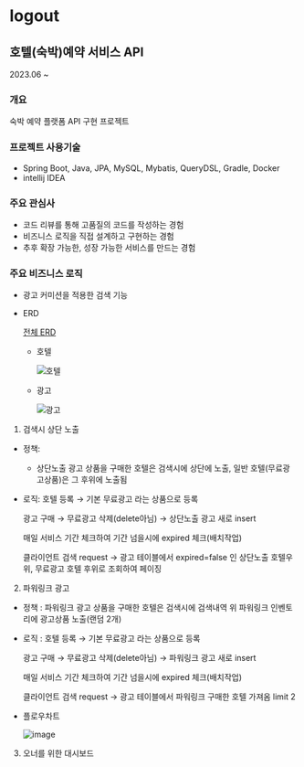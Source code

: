 # logout
## 호텔(숙박)예약 서비스 API
2023.06 ~

### 개요
숙박 예약 플랫폼 API 구현 프로젝트

### 프로젝트 사용기술
* Spring Boot, Java, JPA, MySQL, Mybatis, QueryDSL, Gradle, Docker
* intellij IDEA

### 주요 관심사 
* 코드 리뷰를 통해 고품질의 코드를 작성하는 경험
* 비즈니스 로직을 직접 설계하고 구현하는 경험
* 추후 확장 가능한, 성장 가능한 서비스를 만드는 경험


### 주요 비즈니스 로직

- 광고 커미션을 적용한 검색 기능
- ERD
    
    [전체 ERD](https://www.erdcloud.com/d/ko7oyGmDa37ttopsF)
    
    - 호텔
        
       ![호텔](https://github.com/f-lab-edu/logout/assets/90191707/4a58c107-c660-4a79-8fb4-a53043054427)

        
    - 광고
        
        ![광고](https://github.com/f-lab-edu/logout/assets/90191707/9b4763ff-0314-405e-96b8-0bcd186b8403)

        
    

1) 검색시 상단 노출

- 정책:
    - 상단노출 광고 상품을 구매한 호텔은 검색시에 상단에 노출, 일반 호텔(무료광고상품)은 그 후위에 노출됨
- 로직: 호텔 등록 → 기본 무료광고 라는 상품으로 등록
    
    광고 구매 → 무료광고 삭제(delete아님) → 상단노출 광고 새로 insert 
    
    매일 서비스 기간 체크하여 기간 넘을시에 expired 체크(배치작업)
    
    클라이언트 검색 request → 광고 테이블에서 expired=false 인 상단노출 호텔우위, 무료광고 호텔 후위로 조회하여 페이징
    

2) 파워링크 광고

- 정책 : 파워링크 광고 상품을 구매한 호텔은 검색시에 검색내역 위 파워링크 인벤토리에 광고상품 노출(랜덤 2개)
- 로직 : 호텔 등록 → 기본 무료광고 라는 상품으로 등록
    
    광고 구매 → 무료광고 삭제(delete아님) → 파워링크 광고 새로 insert 
    
    매일 서비스 기간 체크하여 기간 넘을시에 expired 체크(배치작업)
    
    클라이언트 검색 request → 광고 테이블에서 파워링크 구매한 호텔 가져옴 limit 2
    
- 플로우차트
    
    ![image](https://github.com/f-lab-edu/logout/assets/90191707/60732c54-b26f-40d3-8682-21032752ba44)

    

3) 오너를 위한 대시보드
